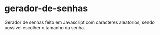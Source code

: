 # gerador-de-senhas
Gerador de senhas feito em Javascript com caracteres aleatorios, sendo possivel escolher o tamanho da senha.
